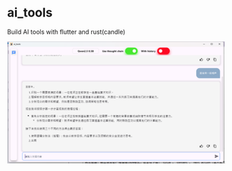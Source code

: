 # ai_tools

Build AI tools with flutter and rust(candle)

![image-20241101202544915](./images/image-20241101202544915.png)
